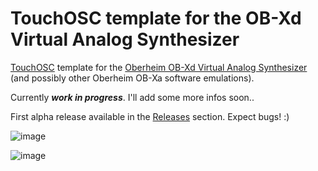 # TouchOSC template for the OB-Xd Virtual Analog Synthesizer

[TouchOSC](https://hexler.net/touchosc/) template for the [Oberheim OB-Xd Virtual Analog Synthesizer](https://www.discodsp.com/obxd/) (and possibly other Oberheim OB-Xa software emulations).

Currently ***work in progress***. I'll add some more infos soon..

First alpha release available in the [Releases](https://github.com/bobbadshy/touchosc_obxd_template/releases) section. Expect bugs! :) 

![image](https://github.com/user-attachments/assets/b2e02af8-3c04-4baa-99e7-1b3bdb55bbf6)

![image](https://github.com/user-attachments/assets/bb56b671-6303-47cd-8e50-d180fd230f4f)
